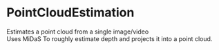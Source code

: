 # PointCloudEstimation
 Estimates a point cloud from a single image/video\
 Uses MiDaS To roughly estimate depth and projects it into a point cloud.
